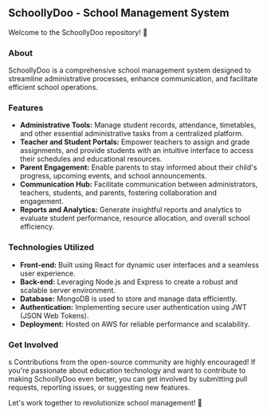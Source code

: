 
## SchoollyDoo - School Management System

Welcome to the SchoollyDoo repository! 🏫

### About

SchoollyDoo is a comprehensive school management system designed to streamline administrative processes, enhance communication, and facilitate efficient school operations.

### Features

- **Administrative Tools:** Manage student records, attendance, timetables, and other essential administrative tasks from a centralized platform.
- **Teacher and Student Portals:** Empower teachers to assign and grade assignments, and provide students with an intuitive interface to access their schedules and educational resources.
- **Parent Engagement:** Enable parents to stay informed about their child's progress, upcoming events, and school announcements.
- **Communication Hub:** Facilitate communication between administrators, teachers, students, and parents, fostering collaboration and engagement.
- **Reports and Analytics:** Generate insightful reports and analytics to evaluate student performance, resource allocation, and overall school efficiency.

### Technologies Utilized

- **Front-end:** Built using React for dynamic user interfaces and a seamless user experience.
- **Back-end:** Leveraging Node.js and Express to create a robust and scalable server environment.
- **Database:** MongoDB is used to store and manage data efficiently.
- **Authentication:** Implementing secure user authentication using JWT (JSON Web Tokens).
- **Deployment:** Hosted on AWS for reliable performance and scalability.

### Get Involved
s
Contributions from the open-source community are highly encouraged! If you're passionate about education technology and want to contribute to making SchoollyDoo even better, you can get involved by submitting pull requests, reporting issues, or suggesting new features.

Let's work together to revolutionize school management! 🚀


